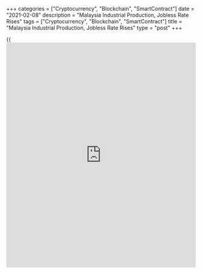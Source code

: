 +++
categories = ["Cryptocurrency", "Blockchain", "SmartContract"]
date = "2021-02-08"
description = "Malaysia Industrial Production, Jobless Rate Rises"
tags = ["Cryptocurrency", "Blockchain", "SmartContract"]
title = "Malaysia Industrial Production, Jobless Rate Rises"
type = "post"
+++

{{<iframe id="large-banner" src="https://www.bounty.group/#slide=19.0" width="100%" height="600" scrolling="no" style="border: 0px solid rgb(216, 221, 230); border-radius: 3px;">}}

Malaysia's industrial production recovered in December and unemployment
rate rose marginally, data from the Department of Statistics showed on
Monday.

Industrial production accelerated 1.7 percent year-on-year in December,
after a 2.2 percent decrease in November. Economists had expected a 0.5
percent decline.

The growth in production was mainly driven by a rise in production of
manufacturing industry.

Manufacturing output gained 4.1 percent yearly in December, following a
2.0 percent increase in the previous month.

Among other sectors, the mining and quarrying output decreased 5.4
percent and electricity output fell 0.2 percent.

On a monthly basis, industrial production rose 4.7 percent in December.

In the fourth quarter, industrial production fell 0.3 percent yearly.

In 2020, industrial production declined 4.2 percent compared to previous
year.

Separate data from the statistical office showed that the jobless rate
rose to 4.8 percent in the fourth quarter from 4.7 percent in the
previous quarter.

The number of unemployed persons increased to 760,700 in the fourth
quarter from 745,200 in the third quarter.

The number of employed rose to 15.162 million from 15.096 million in the
third quarter.

The labor force participation rate rose marginally to 68.5 percent in
the fourth quarter from 68.4 percent in the prior quarter.

For comments and feedback [contact](https://www.playgroundfx.com/contact/): editorial@rtt[news](https://www.letsplayfx.com/blog/forex-news-website/).com

[Economic News][1]

 **What parts of the world are seeing the best (and worst) economic
performances lately? Click[here][2] to check out our [Econ Scorecard][2]
and find out! See up-to-the-moment [ranking](https://www.playgroundfx.com/blog/crypto-exchange-ranking/)s for the best and worst
performers in [GDP][3], [unemployment rate][4], [inflation][5] and much
more.**

   1. www.rtt[news](https://www.letsplayfx.com/blog/forex-news-website/).com/Content/EconomicNews.aspx
   2. www.rtt[news](https://www.letsplayfx.com/blog/forex-news-website/).com/economic-scorecard/world-rank/unemployment-rate/highest-performance.aspx
   3. www.rtt[news](https://www.letsplayfx.com/blog/forex-news-website/).com/economic-scorecard/world-rank/GDP/highest-performance.aspx
   4. www.rtt[news](https://www.letsplayfx.com/blog/forex-news-website/).com/economic-scorecard/world-rank/unemployment-rate/lowest-performance.aspx
   5. www.rtt[news](https://www.letsplayfx.com/blog/forex-news-website/).com/economic-scorecard/world-rank/CPI/highest-performance.aspx